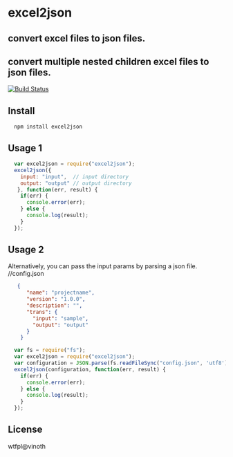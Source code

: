 # excel2json
## convert excel files to json files.
## convert multiple nested children excel files to json files.

[![Build Status](https://travis-ci.org/vinothbabu/excel-to-json.svg?branch=master)](https://travis-ci.org/vinothbabu/excel-to-json)

## Install

```
  npm install excel2json
```

## Usage 1

``` javascript
  var excel2json = require("excel2json");
  excel2json({
    input: "input",  // input directory 
    output: "output" // output directory 
   }, function(err, result) {
    if(err) {
      console.error(err);
    } else {
      console.log(result);
    }
  });
```
## Usage 2

Alternatively, you can pass the input params by parsing a json file. 
//config.json

``` json
   {
	  "name": "projectname",
	  "version": "1.0.0",
	  "description": "",
	  "trans": {
	    "input": "sample",
	    "output": "output"
	  }
	}
```

``` javascript
  var fs = require("fs");
  var excel2json = require("excel2json");
  var configuration = JSON.parse(fs.readFileSync("config.json", 'utf8'));
  excel2json(configuration, function(err, result) {
    if(err) {
      console.error(err);
    } else {
      console.log(result);
    }
  });
```
## License
wtfpl@vinoth
